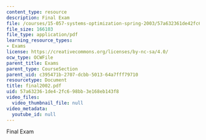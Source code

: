 ```yaml
---
content_type: resource
description: Final Exam
file: /courses/15-057-systems-optimization-spring-2003/57a632361de42fc698bb3e168eb143f8_final2002.pdf
file_size: 166103
file_type: application/pdf
learning_resource_types:
- Exams
license: https://creativecommons.org/licenses/by-nc-sa/4.0/
ocw_type: OCWFile
parent_title: Exams
parent_type: CourseSection
parent_uid: c395471b-2707-dcbb-5013-64a7fff79710
resourcetype: Document
title: final2002.pdf
uid: 57a63236-1de4-2fc6-98bb-3e168eb143f8
video_files:
  video_thumbnail_file: null
video_metadata:
  youtube_id: null
---
```

Final Exam